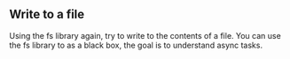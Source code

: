 ## Write to a file
Using the fs library again, try to write to the contents of a file.
You can use the fs library to as a black box, the goal is to understand async tasks.
   